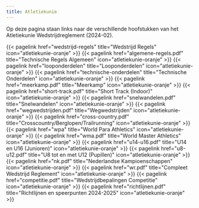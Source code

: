 ```yaml
---
title: Atletiekunie
---
```


Op deze pagina staan links naar de verschillende hoofstukken van het Atletiekunie Wedstrijdreglement (2024-02).
<br>

</section>

<section class="flex flex-col flex-wrap min-w-full mt-4 sm:min-w-0">
{{< pagelink href="wedstrijd-regels" title="Wedstrijd Regels" icon="atletiekunie-oranje" >}}
{{< pagelink href="algemene-regels.pdf" title="Technische Regels Algemeen" icon="atletiekunie-oranje" >}}
{{< pagelink href="looponderdelen" title="Looponderdelen" icon="atletiekunie-oranje" >}}
{{< pagelink href="technische-onderdelen" title="Technische Onderdelen" icon="atletiekunie-oranje" >}}
{{< pagelink href="meerkamp.pdf" title="Meerkamp" icon="atletiekunie-oranje" >}}
{{< pagelink href="short-track.pdf" title="Short Track (Indoor)" icon="atletiekunie-oranje" >}}
{{< pagelink href="snelwandelen.pdf" title="Snelwandelen" icon="atletiekunie-oranje" >}}
{{< pagelink href="wegwedstrijden.pdf" title="Wegwedstrijden" icon="atletiekunie-oranje" >}}
{{< pagelink href="cross-country.pdf" title="Crosscountry/Berglopen/Trailrunning" icon="atletiekunie-oranje" >}}
{{< pagelink href="wpa" title="World Para Athletics" icon="atletiekunie-oranje" >}}
{{< pagelink href="wma.pdf" title="World Master Athletics" icon="atletiekunie-oranje" >}}
{{< pagelink href="u14-u16.pdf" title="U14 en U16 (Junioren)" icon="atletiekunie-oranje" >}}
{{< pagelink href="u8-u12.pdf" title="U8 tot en met U12 (Pupillen)" icon="atletiekunie-oranje" >}}
{{< pagelink href="nk.pdf" title="Nederlandse Kampioenschappen" icon="atletiekunie-oranje" >}}
{{< pagelink href="wr.pdf" title="Compleet Wedstrijd Reglement" icon="atletiekunie-oranje" >}}
{{< pagelink href="competitie.pdf" title="Wedstrijdbepalingen Competitie" icon="atletiekunie-oranje" >}}
{{< pagelink href="richtlijnen.pdf" title="Richtlijnen en speerpunten 2024-2025" icon="atletiekunie-oranje" >}}